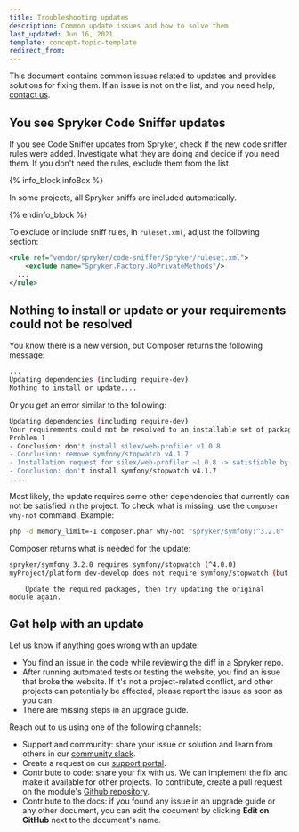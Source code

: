 ```yaml
---
title: Troubleshooting updates
description: Common update issues and how to solve them
last_updated: Jun 16, 2021
template: concept-topic-template
redirect_from:
---
```


This document contains common issues related to updates and provides solutions for fixing them. If an issue is not on the list, and you need help, [contact us](#get-help-with-an-update).

## You see Spryker Code Sniffer updates

If you see Code Sniffer updates from Spryker, check if the new code sniffer rules were added. Investigate what they are doing and decide if you need them. If you don't need the rules, exclude them from the list.

{% info_block infoBox %}

In some projects, all Spryker sniffs are included automatically.

{% endinfo_block %}

To exclude or include sniff rules, in `ruleset.xml`, adjust the following section:

```xml
<rule ref="vendor/spryker/code-sniffer/Spryker/ruleset.xml">
	<exclude name="Spryker.Factory.NoPrivateMethods"/>
  ...
</rule>
```

## Nothing to install or update or your requirements could not be resolved

You know there is a new version, but Composer returns the following message:

```BASH
...
Updating dependencies (including require-dev)
Nothing to install or update....
```

Or you get an error similar to the following:

```BASH
Updating dependencies (including require-dev)
Your requirements could not be resolved to an installable set of packages.
Problem 1
- Conclusion: don't install silex/web-profiler v1.0.8
- Conclusion: remove symfony/stopwatch v4.1.7
- Installation request for silex/web-profiler ~1.0.8 -> satisfiable by silex/web-profiler[1.0.x-dev, v1.0.8].
- Conclusion: don't install symfony/stopwatch v4.1.7
....
```

Most likely, the update requires some other dependencies that currently can not be satisfied in the project.
To check what is missing, use the `composer why-not` command. Example:

```BASH
php -d memory_limit=-1 composer.phar why-not "spryker/symfony:^3.2.0"
```

Composer returns what is needed for the update:

```BASH
spryker/symfony 3.2.0 requires symfony/stopwatch (^4.0.0)
myProject/platform dev-develop does not require symfony/stopwatch (but v2.8.34 is installed)
```
		Update the required packages, then try updating the original module again.

## Get help with an update

Let us know if anything goes wrong with an update:

* You find an issue in the code while reviewing the diff in a Spryker repo.
* After running automated tests or testing the website, you find an issue that broke the website. If it's not a project-related conflict, and other projects can potentially be affected, please report the issue as soon as you can.
* There are missing steps in an upgrade guide.

Reach out to us using one of the following channels:
* Support and community: share your issue or solution and learn from others in our [community slack](https://sprykercommunity.slack.com/join/shared_invite/zt-gdakzwk3-~B_gJXbUxMdzkBwTQVjNgg#/).
* Create a request on our [support portal](https://spryker.force.com/support/s/).
* Contribute to code: share your fix with us. We can implement the fix and make it available for other projects. To contribute, create a pull request on the module's [Github repository](https://github.com/spryker).
* Contribute to the docs: if you found any issue in an upgrade guide or any other document,  you can edit the document by clicking **Edit on GitHub** next to the document's name.
